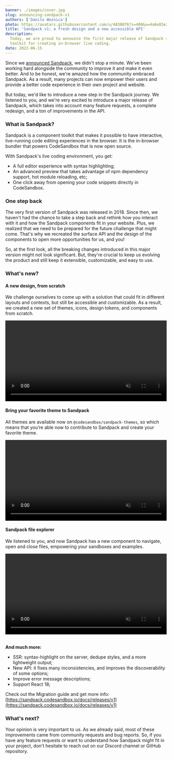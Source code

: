 ```yaml
---
banner: ./images/cover.jpg
slug: announcing-sandpack-v1
authors: ['Danilo Woznica']
photo: https://avatars.githubusercontent.com/u/4838076?s=400&u=4a6e83e27f793352a773920255ec23af710dc3aa&v=4
title: 'Sandpack v1: a fresh design and a new accessible API'
description:
  Today, we are proud to announce the first major release of Sandpack v1 - A
  toolkit for creating in-browser live coding.
date: 2022-06-15
---
```


Since we
[announced Sandpack](https://codesandbox.io/post/sandpack-announcement), we
didn't stop a minute. We've been working hard alongside the community to improve
it and make it even better. And to be honest, we're amazed how the community
embraced Sandpack. As a result, many projects can now empower their users and
provide a better code experience in their own project and website.

But today, we'd like to introduce a new step in the Sandpack journey. We
listened to you, and we're very excited to introduce a major release of
Sandpack, which takes into account many feature requests, a complete redesign,
and a ton of improvements in the API.

### What is Sandpack?

Sandpack is a component toolkit that makes it possible to have interactive,
live-running code editing experiences in the browser. It is the in-browser
bundler that powers CodeSandbox that is now open source.

With Sandpack's live coding environment, you get:

- A full editor experience with syntax highlighting;
- An advanced preview that takes advantage of npm dependency support, hot module
  reloading, etc;
- One click away from opening your code snippets directly in CodeSandbox.

### One step back

The very first version of Sandpack was released in 2018. Since then, we haven't
had the chance to take a step back and rethink how you interact with it and how
the Sandpack components fit in your website. Plus, we realized that we need to
be prepared for the future challenge that might come. That's why we recreated
the surface API and the design of the components to open more opportunities for
us, and you!

So, at the first look, all the breaking changes introduced in this major version
might not look significant. But, they're crucial to keep us evolving the product
and still keep it extensible, customizable, and easy to use.

### What's new?

#### A new design, from scratch

We challenge ourselves to come up with a solution that could fit in different
layouts and contexts, but still be accessible and customizable. As a result, we
created a new set of themes, icons, design tokens, and components from scratch.

<video autoplay loop muted playsinline width="100%">
  <source src="./images/design.mp4" type="video/mp4">
</video>

#### Bring your favorite theme to Sandpack

All themes are available now on `@codesandbox/sandpack-themes`, so which means
that you’re able now to contribute to Sandpack and create your favorite theme.


<video autoplay loop muted playsinline width="100%">
  <source src="./images/themes.mp4" type="video/mp4">
</video>

#### Sandpack file explorer

We listened to you, and now Sandpack has a new component to navigate, open and
close files, empowering your sandboxes and examples.

<video autoplay loop muted playsinline width="100%">
  <source src="./images/fileexplorer.mp4" type="video/mp4">
</video>

<br/>
<br/>

**And much more:**

- SSR: syntax-highlight on the server, dedupe styles, and a more lightweight
  output;
- New API: it fixes many inconsistencies, and improves the discoverability of
  some options;
- Improve error message descriptions;
- Support React 18;

Check out the Migration guide and get more info:
[https://sandpack.codesandbox.io/docs/releases/v1](https://sandpack.codesandbox.io/docs/releases/v1)

### What's next?

Your opinion is very important to us. As we already said, most of these
improvements came from community requests and bug reports. So, if you have any
feature requests or want to understand how Sandpack might fit in your project,
don't hesitate to reach out on our Discord channel or GitHub repository.
